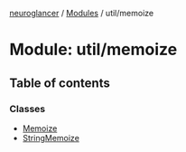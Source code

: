 [neuroglancer](../README.md) / [Modules](../modules.md) / util/memoize

# Module: util/memoize

## Table of contents

### Classes

- [Memoize](../classes/util_memoize.Memoize.md)
- [StringMemoize](../classes/util_memoize.StringMemoize.md)
